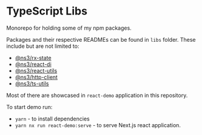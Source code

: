 # TypeScript Libs

Monorepo for holding some of my npm packages.

Packages and their respective READMEs can be found in `libs` folder. These include but are not limited to:

* [@ns3/rx-state](libs/rx-state)
* [@ns3/react-di](libs/react-di)
* [@ns3/react-utils](libs/react-utils)
* [@ns3/http-client](libs/http-client)
* [@ns3/ts-utils](libs/ts-utils)

Most of there are showcased in `react-demo` application in this repository.

To start demo run:

* `yarn` - to install dependencies
* `yarn nx run react-demo:serve` - to serve Next.js react application.

